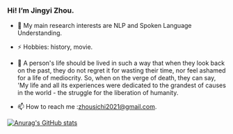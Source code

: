 ### Hi! I’m Jingyi Zhou.

- 🌱 My main research interests are NLP and Spoken Language Understanding.

- ⚡ Hobbies: history, movie.
 
- 👀 A person's life should be lived in such a way that when they look back on the past, they do not regret it for wasting their time, nor feel ashamed for a life of mediocrity. So, when on the verge of death, they can say, 'My life and all its experiences were dedicated to the grandest of causes in the world - the struggle for the liberation of humanity.
  
- 📫 How to reach me :zhousichi2021@gmail.com.

[![Anurag's GitHub stats](https://github-readme-stats.vercel.app/api?username=zsc19)](https://github.com/anuraghazra/github-readme-stats)
<!---
zsc19/zsc19 is a ✨ special ✨ repository because its `README.md` (this file) appears on your GitHub profile.
You can click the Preview link to take a look at your changes.
- 💞️ I’m looking to collaborate on ...
- 👀 I’m interested in ...但有能耐艰苦劳顿，不惜己身而为国家者，修远求索，上下而欲觅同道者，皆吾之所求也。故曰：愿嘤鸣以求友，敢步将伯之呼。
--->
